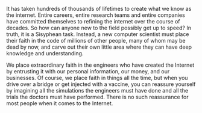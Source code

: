 It has taken hundreds of thousands of lifetimes to create what we know as the internet. Entire careers, entire research teams and entire companies have committed themselves to refining the internet over the course of decades. So how can anyone new to the field possibly get up to speed? In truth, it is a Sisyphean task. Instead, a new computer scientist must place their faith in the code of millions of other people, many of whom may be dead by now, and carve out their own little area where they can have deep knowledge and understanding.


We place extraordinary faith in the engineers who have created the Internet by entrusting it with our personal information, our money, and our businesses. Of course, we place faith in things all the time, but when you drive over a bridge or get injected with a vaccine, you can reassure yourself by imagining all the simulations the engineers must have done and all the trials the doctors must have performed. There is no such reassurance for most people when it comes to the Internet.
